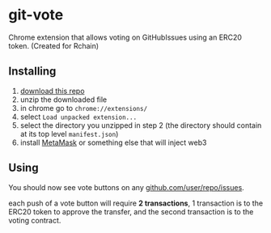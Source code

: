 # git-vote

Chrome extension that allows voting on GitHubIssues using an ERC20 token. (Created for Rchain)

## Installing
1.  [download this repo](https://github.com/Jake-Gillberg/git-vote/archive/master.zip)
2.  unzip the downloaded file
3.  in chrome go to `chrome://extensions/`
4.  select `Load unpacked extension...`
5.  select the directory you unzipped in step 2 (the directory should contain at its top level `manifest.json`)
6.  install [MetaMask](https://chrome.google.com/webstore/detail/metamask/nkbihfbeogaeaoehlefnkodbefgpgknn) or something else that will inject web3

## Using
You should now see vote buttons on any [github.com/user/repo/issues](https://github.com/rchain/Members/issues).

each push of a vote button will require **2 transactions**, 1 transaction is to the ERC20 token to approve the transfer, and the second transaction is to the voting contract.
